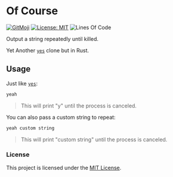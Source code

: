 # Of Course

[![GitMoji](https://img.shields.io/badge/Gitmoji-%F0%9F%8E%A8%20-FFDD67.svg)](https://gitmoji.dev)
[![License: MIT](https://img.shields.io/badge/License-MIT-blue.svg)](https://opensource.org/licenses/MIT)
![Lines Of Code](https://img.shields.io/tokei/lines/github.com/UltiRequiem/ofCourse?color=blue&label=Total%20Lines)

Output a string repeatedly until killed.

Yet Another [`yes`](https://github.com/openbsd/src/blob/master/usr.bin/yes/yes.c) clone but in Rust.

## Usage

Just like [`yes`](<https://en.wikipedia.org/wiki/Yes_(Unix)>):

```bash
yeah
```

> This will print "y" until the process is canceled.

You can also pass a custom string to repeat:

```bash
yeah custom string
```

> This will print "custom string" until the process is canceled.

### License

This project is licensed under the [MIT License](./LICENSE.md).
